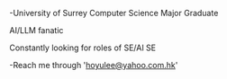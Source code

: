-University of Surrey Computer Science Major Graduate

AI/LLM fanatic

Constantly looking for roles of SE/AI SE

-Reach me through 'hoyulee@yahoo.com.hk'
